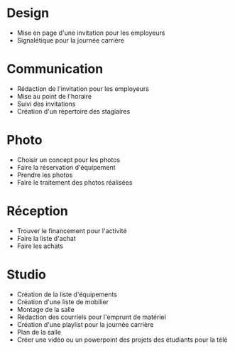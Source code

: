# Design
* Mise en page d'une invitation pour les employeurs
* Signalétique pour la journée carrière

# Communication
* Rédaction de l'invitation pour les employeurs
* Mise au point de l'horaire
* Suivi des invitations
* Création d'un répertoire des stagiaires

# Photo
* Choisir un concept pour les photos
* Faire la réservation d'équipement
* Prendre les photos
* Faire le traitement des photos réalisées

# Réception
* Trouver le financement pour l'activité
* Faire la liste d'achat
* Faire les achats

# Studio
* Création de la liste d'équipements
* Création d'une liste de mobilier
* Montage de la salle
* Rédaction des courriels pour l'emprunt de matériel
* Création d'une playlist pour la journée carrière
* Plan de la salle
* Créer une vidéo ou un powerpoint des projets des étudiants pour la télé
